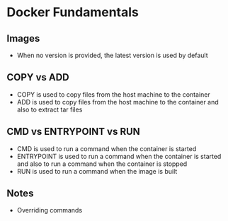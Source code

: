 # Docker Fundamentals

## Images

- When no version is provided, the latest version is used by default

## COPY vs ADD

- COPY is used to copy files from the host machine to the container
- ADD is used to copy files from the host machine to the container and also to extract tar files

## CMD vs ENTRYPOINT vs RUN

- CMD is used to run a command when the container is started
- ENTRYPOINT is used to run a command when the container is started and also to run a command when the container is stopped
- RUN is used to run a command when the image is built

## Notes

- Overriding commands
